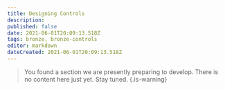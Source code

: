 ```yaml
---
title: Designing Controls
description: 
published: false
date: 2021-06-01T20:09:13.518Z
tags: bronze, bronze-controls
editor: markdown
dateCreated: 2021-06-01T20:09:13.518Z
---
```


> You found a section we are presently preparing to develop. There is no content here just yet. Stay tuned. 
{.is-warning}

